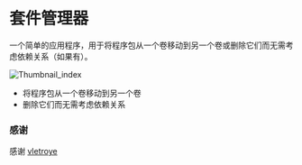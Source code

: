 # 套件管理器
一个简单的应用程序，用于将程序包从一个卷移动到另一个卷或删除它们而无需考虑依赖关系（如果有）。
<br/>

![Thumbnail_index](https://github.com/owen0o0/PackageManager/blob/master/screen_1.png)
<br/>

+ 将程序包从一个卷移动到另一个卷
+ 删除它们而无需考虑依赖关系

### 感谢
感谢 <a href="https://github.com/vletroye/SynoPackages/tree/master/MODS%20Package%20Manager" target="_blank">vletroye</a> 
<br/>